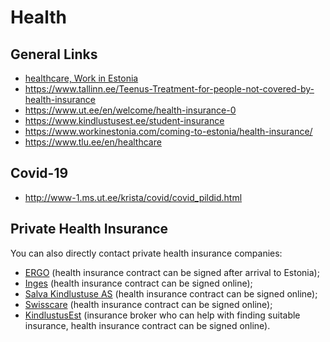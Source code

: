 # Health

## General Links
- [healthcare, Work in Estonia](https://www.workinestonia.com/living-in-estonia/healthcare-overview/)
- https://www.tallinn.ee/Teenus-Treatment-for-people-not-covered-by-health-insurance
- https://www.ut.ee/en/welcome/health-insurance-0
- https://www.kindlustusest.ee/student-insurance
- https://www.workinestonia.com/coming-to-estonia/health-insurance/
- https://www.tlu.ee/en/healthcare

## Covid-19
- <http://www-1.ms.ut.ee/krista/covid/covid_pildid.html>

## Private Health Insurance

You can also directly contact private health insurance companies:
- [ERGO](https://www.ergo.ee/private-clients/health-insurance) (health insurance contract can be signed after arrival to Estonia);
- [Inges](https://www.inges.ee/?id=3&aid=16&bid=71) (health insurance contract can be signed online);
- [Salva Kindlustuse AS](https://www.salva.ee/et) (health insurance contract can be signed online);
- [Swisscare](https://swisscare.com/international-student-health-insurance-europe/) (health insurance contract can be signed online);
- [KindlustusEst](https://www.kindlustusest.ee/student-insurance) (insurance broker who can help with finding suitable insurance, health insurance contract can be signed online).
